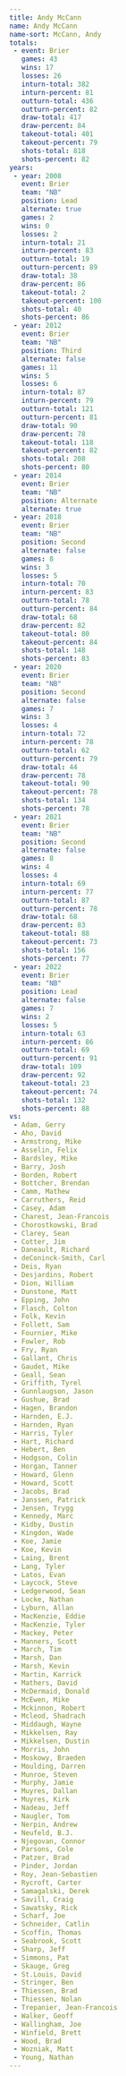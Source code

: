 ```yaml
---
title: Andy McCann
name: Andy McCann
name-sort: McCann, Andy
totals:
 - event: Brier
   games: 43
   wins: 17
   losses: 26
   inturn-total: 382
   inturn-percent: 81
   outturn-total: 436
   outturn-percent: 82
   draw-total: 417
   draw-percent: 84
   takeout-total: 401
   takeout-percent: 79
   shots-total: 818
   shots-percent: 82
years:
 - year: 2008
   event: Brier
   team: "NB"
   position: Lead
   alternate: true
   games: 2
   wins: 0
   losses: 2
   inturn-total: 21
   inturn-percent: 83
   outturn-total: 19
   outturn-percent: 89
   draw-total: 38
   draw-percent: 86
   takeout-total: 2
   takeout-percent: 100
   shots-total: 40
   shots-percent: 86
 - year: 2012
   event: Brier
   team: "NB"
   position: Third
   alternate: false
   games: 11
   wins: 5
   losses: 6
   inturn-total: 87
   inturn-percent: 79
   outturn-total: 121
   outturn-percent: 81
   draw-total: 90
   draw-percent: 78
   takeout-total: 118
   takeout-percent: 82
   shots-total: 208
   shots-percent: 80
 - year: 2014
   event: Brier
   team: "NB"
   position: Alternate
   alternate: true
 - year: 2018
   event: Brier
   team: "NB"
   position: Second
   alternate: false
   games: 8
   wins: 3
   losses: 5
   inturn-total: 70
   inturn-percent: 83
   outturn-total: 78
   outturn-percent: 84
   draw-total: 68
   draw-percent: 82
   takeout-total: 80
   takeout-percent: 84
   shots-total: 148
   shots-percent: 83
 - year: 2020
   event: Brier
   team: "NB"
   position: Second
   alternate: false
   games: 7
   wins: 3
   losses: 4
   inturn-total: 72
   inturn-percent: 78
   outturn-total: 62
   outturn-percent: 79
   draw-total: 44
   draw-percent: 78
   takeout-total: 90
   takeout-percent: 78
   shots-total: 134
   shots-percent: 78
 - year: 2021
   event: Brier
   team: "NB"
   position: Second
   alternate: false
   games: 8
   wins: 4
   losses: 4
   inturn-total: 69
   inturn-percent: 77
   outturn-total: 87
   outturn-percent: 78
   draw-total: 68
   draw-percent: 83
   takeout-total: 88
   takeout-percent: 73
   shots-total: 156
   shots-percent: 77
 - year: 2022
   event: Brier
   team: "NB"
   position: Lead
   alternate: false
   games: 7
   wins: 2
   losses: 5
   inturn-total: 63
   inturn-percent: 86
   outturn-total: 69
   outturn-percent: 91
   draw-total: 109
   draw-percent: 92
   takeout-total: 23
   takeout-percent: 74
   shots-total: 132
   shots-percent: 88
vs:
 - Adam, Gerry
 - Aho, David
 - Armstrong, Mike
 - Asselin, Felix
 - Bardsley, Mike
 - Barry, Josh
 - Borden, Robert
 - Bottcher, Brendan
 - Camm, Mathew
 - Carruthers, Reid
 - Casey, Adam
 - Charest, Jean-Francois
 - Chorostkowski, Brad
 - Clarey, Sean
 - Cotter, Jim
 - Daneault, Richard
 - deConinck-Smith, Carl
 - Deis, Ryan
 - Desjardins, Robert
 - Dion, William
 - Dunstone, Matt
 - Epping, John
 - Flasch, Colton
 - Folk, Kevin
 - Follett, Sam
 - Fournier, Mike
 - Fowler, Rob
 - Fry, Ryan
 - Gallant, Chris
 - Gaudet, Mike
 - Geall, Sean
 - Griffith, Tyrel
 - Gunnlaugson, Jason
 - Gushue, Brad
 - Hagen, Brandon
 - Harnden, E.J.
 - Harnden, Ryan
 - Harris, Tyler
 - Hart, Richard
 - Hebert, Ben
 - Hodgson, Colin
 - Horgan, Tanner
 - Howard, Glenn
 - Howard, Scott
 - Jacobs, Brad
 - Janssen, Patrick
 - Jensen, Trygg
 - Kennedy, Marc
 - Kidby, Dustin
 - Kingdon, Wade
 - Koe, Jamie
 - Koe, Kevin
 - Laing, Brent
 - Lang, Tyler
 - Latos, Evan
 - Laycock, Steve
 - Ledgerwood, Sean
 - Locke, Nathan
 - Lyburn, Allan
 - MacKenzie, Eddie
 - MacKenzie, Tyler
 - Mackey, Peter
 - Manners, Scott
 - March, Tim
 - Marsh, Dan
 - Marsh, Kevin
 - Martin, Karrick
 - Mathers, David
 - McDermaid, Donald
 - McEwen, Mike
 - Mckinnon, Robert
 - Mcleod, Shadrach
 - Middaugh, Wayne
 - Mikkelsen, Ray
 - Mikkelsen, Dustin
 - Morris, John
 - Moskowy, Braeden
 - Moulding, Darren
 - Munroe, Steven
 - Murphy, Jamie
 - Muyres, Dallan
 - Muyres, Kirk
 - Nadeau, Jeff
 - Naugler, Tom
 - Nerpin, Andrew
 - Neufeld, B.J.
 - Njegovan, Connor
 - Parsons, Cole
 - Patzer, Brad
 - Pinder, Jordan
 - Roy, Jean-Sebastien
 - Rycroft, Carter
 - Samagalski, Derek
 - Savill, Craig
 - Sawatsky, Rick
 - Scharf, Joe
 - Schneider, Catlin
 - Scoffin, Thomas
 - Seabrook, Scott
 - Sharp, Jeff
 - Simmons, Pat
 - Skauge, Greg
 - St.Louis, David
 - Stringer, Ben
 - Thiessen, Brad
 - Thiessen, Nolan
 - Trepanier, Jean-Francois
 - Walker, Geoff
 - Wallingham, Joe
 - Winfield, Brett
 - Wood, Brad
 - Wozniak, Matt
 - Young, Nathan
---
```

